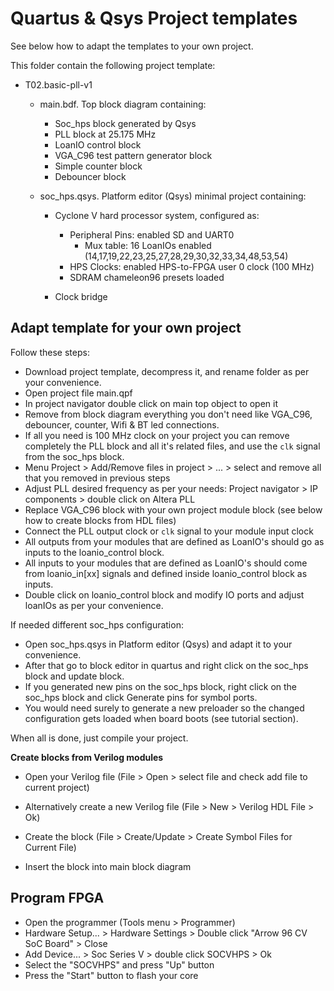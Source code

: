 # Quartus & Qsys Project templates 

See below how to adapt the templates to your own project.

This folder contain the following project template:

* T02.basic-pll-v1
  * main.bdf. Top block diagram containing:

    * Soc_hps block generated by Qsys
    * PLL block at 25.175 MHz
    * LoanIO control block
    * VGA_C96 test pattern generator block
    * Simple counter block 
    * Debouncer block

  * soc_hps.qsys. Platform editor (Qsys) minimal project containing:

    * Cyclone V hard processor system, configured as:

      * Peripheral Pins: enabled SD and UART0
        * Mux table: 16 LoanIOs enabled (14,17,19,22,23,25,27,28,29,30,32,33,34,48,53,54)
      * HPS Clocks: enabled HPS-to-FPGA user 0 clock (100 MHz)
      * SDRAM chameleon96 presets loaded

    * Clock bridge




Adapt template for your own project
--------------------------------------------------------

Follow these steps:

* Download project template, decompress it, and rename folder as per your convenience.
* Open project file main.qpf
* In project navigator double click on main top object to open it
* Remove from block diagram everything you don't need like  VGA_C96, debouncer, counter, Wifi & BT led connections.
* If all you need is 100 MHz clock on your project you can remove completely the PLL block and all it's related files, and use the `clk` signal from the soc_hps block.
* Menu Project > Add/Remove files in project  > ...  > select and remove all that you removed in previous steps
* Adjust PLL desired frequency as per your needs: Project navigator > IP components > double click on Altera PLL
* Replace VGA_C96 block with your own project module block (see below how to create blocks from HDL files)
* Connect the PLL output clock or `clk` signal to your module input clock
* All outputs from your modules that are defined as LoanIO's should go as inputs to the loanio_control block.
* All inputs to your modules that are defined as LoanIO's should come from loanio_in[xx] signals and defined inside loanio_control block as inputs.
* Double click on loanio_control block and modify IO ports and adjust loanIOs as per your convenience.



If needed different soc_hps configuration:

* Open soc_hps.qsys in Platform editor (Qsys) and adapt it to your convenience.
* After that go to block editor in quartus and right click on the soc_hps block and update block.
* If you generated new pins on the soc_hps block, right click on the soc_hps block and click Generate pins for symbol ports.
* You would need surely to generate a new preloader so the changed configuration gets loaded when board boots (see tutorial section).

When all is done, just compile your project.

**Create blocks from Verilog modules**

* Open your Verilog file (File > Open > select file and check add file to current project)

* Alternatively create a new Verilog file  (File > New > Verilog HDL File > Ok)

* Create the block (File > Create/Update > Create Symbol Files for Current File)

* Insert the block into main block diagram

  

Program FPGA
--------------------------------------------------------
* Open the programmer (Tools menu > Programmer)
* Hardware Setup... > Hardware Settings > Double click "Arrow 96 CV SoC Board" > Close
* Add Device... > Soc Series V > double click SOCVHPS > Ok
* Select the "SOCVHPS" and press "Up" button
* Press the "Start" button to flash your core
